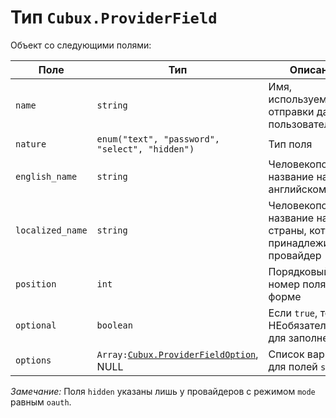 Тип `Cubux.ProviderField`
=========================

Объект со следующими полями:

Поле             | Тип       | Описание
---------------- | --------- | --------
`name`           | `string`  | Имя, используемое для отправки данных пользователя
`nature`         | `enum("text", "password", "select", "hidden")` | Тип поля
`english_name`   | `string`  | Человекопонятное название на английском языке
`localized_name` | `string`  | Человекопонятное название на языке страны, которой принадлежит провайдер
`position`       | `int`     | Порядковый номер поля в форме
`optional`       | `boolean` | Если `true`, то поле НЕобязательно для заполнения
`options`        | `Array:`[`Cubux.ProviderFieldOption`][Cubux.ProviderFieldOption], NULL | Список вариантов для полей `select`


*Замечание:* Поля `hidden` указаны лишь у провайдеров с режимом `mode` равным
`oauth`.


[Cubux.ProviderFieldOption]: provider-field-option.md
